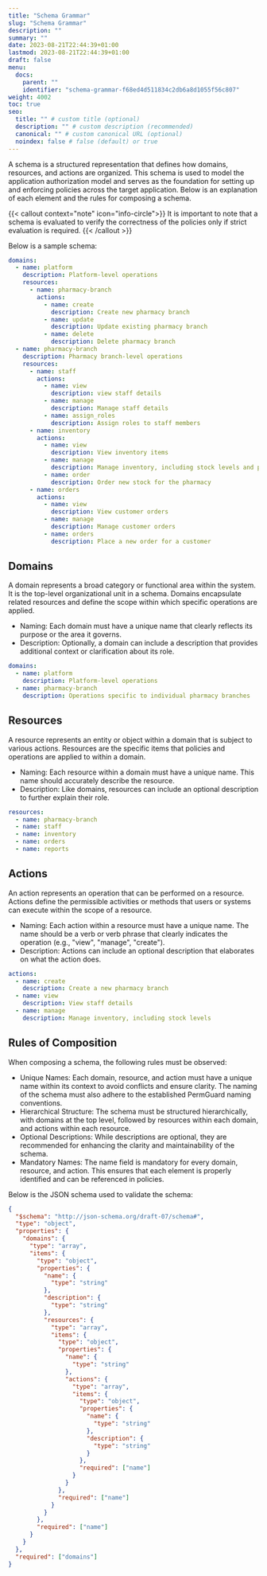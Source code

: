```yaml
---
title: "Schema Grammar"
slug: "Schema Grammar"
description: ""
summary: ""
date: 2023-08-21T22:44:39+01:00
lastmod: 2023-08-21T22:44:39+01:00
draft: false
menu:
  docs:
    parent: ""
    identifier: "schema-grammar-f68ed4d511834c2db6a8d1055f56c807"
weight: 4002
toc: true
seo:
  title: "" # custom title (optional)
  description: "" # custom description (recommended)
  canonical: "" # custom canonical URL (optional)
  noindex: false # false (default) or true
---
```


A schema is a structured representation that defines how domains, resources, and actions are organized. This schema is used to model the application authorization model and serves as the foundation for setting up and enforcing policies across the target application. Below is an explanation of each element and the rules for composing a schema.

{{< callout context="note" icon="info-circle">}}
It is important to note that a schema is evaluated to verify the correctness of the policies only if strict evaluation is required.
{{< /callout >}}


Below is a sample schema:


```yaml
domains:
  - name: platform
    description: Platform-level operations
    resources:
      - name: pharmacy-branch
        actions:
          - name: create
            description: Create new pharmacy branch
          - name: update
            description: Update existing pharmacy branch
          - name: delete
            description: Delete pharmacy branch
  - name: pharmacy-branch
    description: Pharmacy branch-level operations
    resources:
      - name: staff
        actions:
          - name: view
            description: view staff details
          - name: manage
            description: Manage staff details
          - name: assign_roles
            description: Assign roles to staff members
      - name: inventory
        actions:
          - name: view
            description: View inventory items
          - name: manage
            description: Manage inventory, including stock levels and product details
          - name: order
            description: Order new stock for the pharmacy
      - name: orders
        actions:
          - name: view
            description: View customer orders
          - name: manage
            description: Manage customer orders
          - name: orders
            description: Place a new order for a customer
```

## Domains

A domain represents a broad category or functional area within the system. It is the top-level organizational unit in a schema. Domains encapsulate related resources and define the scope within which specific operations are applied.

- Naming: Each domain must have a unique name that clearly reflects its purpose or the area it governs.
- Description: Optionally, a domain can include a description that provides additional context or clarification about its role.

```yaml
domains:
  - name: platform
    description: Platform-level operations
  - name: pharmacy-branch
    description: Operations specific to individual pharmacy branches
```

## Resources

A resource represents an entity or object within a domain that is subject to various actions. Resources are the specific items that policies and operations are applied to within a domain.

- Naming: Each resource within a domain must have a unique name. This name should accurately describe the resource.
- Description: Like domains, resources can include an optional description to further explain their role.

```yaml
resources:
  - name: pharmacy-branch
  - name: staff
  - name: inventory
  - name: orders
  - name: reports
```

## Actions
An action represents an operation that can be performed on a resource. Actions define the permissible activities or methods that users or systems can execute within the scope of a resource.

- Naming: Each action within a resource must have a unique name. The name should be a verb or verb phrase that clearly indicates the operation (e.g., "view", "manage", "create").
- Description: Actions can include an optional description that elaborates on what the action does.

```yaml
actions:
  - name: create
    description: Create a new pharmacy branch
  - name: view
    description: View staff details
  - name: manage
    description: Manage inventory, including stock levels
```

## Rules of Composition

When composing a schema, the following rules must be observed:

- Unique Names: Each domain, resource, and action must have a unique name within its context to avoid conflicts and ensure clarity. The naming of the schema must also adhere to the established PermGuard naming conventions.
- Hierarchical Structure: The schema must be structured hierarchically, with domains at the top level, followed by resources within each domain, and actions within each resource.
- Optional Descriptions: While descriptions are optional, they are recommended for enhancing the clarity and maintainability of the schema.
- Mandatory Names: The name field is mandatory for every domain, resource, and action. This ensures that each element is properly identified and can be referenced in policies.

Below is the JSON schema used to validate the schema:

```json
{
  "$schema": "http://json-schema.org/draft-07/schema#",
  "type": "object",
  "properties": {
    "domains": {
      "type": "array",
      "items": {
        "type": "object",
        "properties": {
          "name": {
            "type": "string"
          },
          "description": {
            "type": "string"
          },
          "resources": {
            "type": "array",
            "items": {
              "type": "object",
              "properties": {
                "name": {
                  "type": "string"
                },
                "actions": {
                  "type": "array",
                  "items": {
                    "type": "object",
                    "properties": {
                      "name": {
                        "type": "string"
                      },
                      "description": {
                        "type": "string"
                      }
                    },
                    "required": ["name"]
                  }
                }
              },
              "required": ["name"]
            }
          }
        },
        "required": ["name"]
      }
    }
  },
  "required": ["domains"]
}
```

